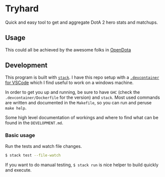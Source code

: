 # Tryhard
Quick and easy tool to get and aggregate DotA 2 hero stats and matchups.

## Usage

This could all be achieved by the awesome folks in [OpenDota](https://www.opendota.com/)

## Development
This program is built with [`stack`](docs.haskellstack.org).
I have this repo setup with a [`.devcontainer` for VSCode](https://code.visualstudio.com/docs/remote/containers) which I find useful to work on a windows machine.

In order to get you up and running, be sure to have `GHC` (check the `.devcontainer/Dockerfile` for the version) and `stack`.
Most used commands are written and documented in the `Makefile`, so you can run and peruse `make help`.

Some high level documentation of workings and where to find what can be found in the `DEVELOPMENT.md`.

### Basic usage
Run the tests and watch file changes. 
```bash
$ stack test --file-watch
```

If you want to do manual testing, `$ stack run` is nice helper to build quickly and execute.